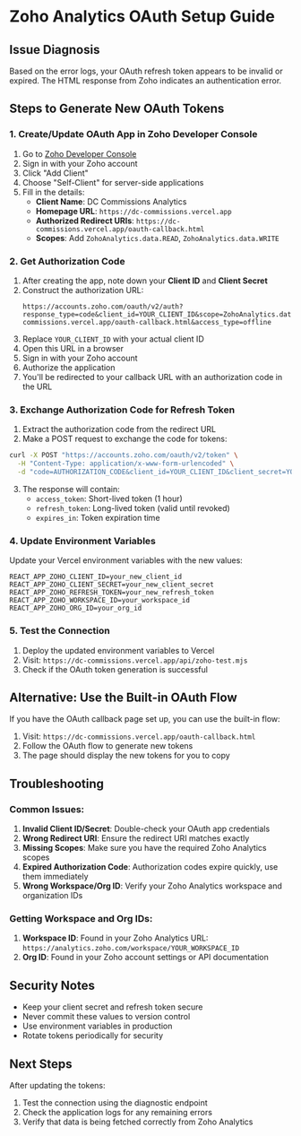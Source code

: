 # Zoho Analytics OAuth Setup Guide

## Issue Diagnosis

Based on the error logs, your OAuth refresh token appears to be invalid or expired. The HTML response from Zoho indicates an authentication error.

## Steps to Generate New OAuth Tokens

### 1. Create/Update OAuth App in Zoho Developer Console

1. Go to [Zoho Developer Console](https://api-console.zoho.com/)
2. Sign in with your Zoho account
3. Click "Add Client"
4. Choose "Self-Client" for server-side applications
5. Fill in the details:
   - **Client Name**: DC Commissions Analytics
   - **Homepage URL**: `https://dc-commissions.vercel.app`
   - **Authorized Redirect URIs**: `https://dc-commissions.vercel.app/oauth-callback.html`
   - **Scopes**: Add `ZohoAnalytics.data.READ`, `ZohoAnalytics.data.WRITE`

### 2. Get Authorization Code

1. After creating the app, note down your **Client ID** and **Client Secret**
2. Construct the authorization URL:
   ```
   https://accounts.zoho.com/oauth/v2/auth?response_type=code&client_id=YOUR_CLIENT_ID&scope=ZohoAnalytics.data.READ,ZohoAnalytics.data.WRITE&redirect_uri=https://dc-commissions.vercel.app/oauth-callback.html&access_type=offline
   ```
3. Replace `YOUR_CLIENT_ID` with your actual client ID
4. Open this URL in a browser
5. Sign in with your Zoho account
6. Authorize the application
7. You'll be redirected to your callback URL with an authorization code in the URL

### 3. Exchange Authorization Code for Refresh Token

1. Extract the authorization code from the redirect URL
2. Make a POST request to exchange the code for tokens:

```bash
curl -X POST "https://accounts.zoho.com/oauth/v2/token" \
  -H "Content-Type: application/x-www-form-urlencoded" \
  -d "code=AUTHORIZATION_CODE&client_id=YOUR_CLIENT_ID&client_secret=YOUR_CLIENT_SECRET&redirect_uri=https://dc-commissions.vercel.app/oauth-callback.html&grant_type=authorization_code"
```

3. The response will contain:
   - `access_token`: Short-lived token (1 hour)
   - `refresh_token`: Long-lived token (valid until revoked)
   - `expires_in`: Token expiration time

### 4. Update Environment Variables

Update your Vercel environment variables with the new values:

```
REACT_APP_ZOHO_CLIENT_ID=your_new_client_id
REACT_APP_ZOHO_CLIENT_SECRET=your_new_client_secret
REACT_APP_ZOHO_REFRESH_TOKEN=your_new_refresh_token
REACT_APP_ZOHO_WORKSPACE_ID=your_workspace_id
REACT_APP_ZOHO_ORG_ID=your_org_id
```

### 5. Test the Connection

1. Deploy the updated environment variables to Vercel
2. Visit: `https://dc-commissions.vercel.app/api/zoho-test.mjs`
3. Check if the OAuth token generation is successful

## Alternative: Use the Built-in OAuth Flow

If you have the OAuth callback page set up, you can use the built-in flow:

1. Visit: `https://dc-commissions.vercel.app/oauth-callback.html`
2. Follow the OAuth flow to generate new tokens
3. The page should display the new tokens for you to copy

## Troubleshooting

### Common Issues:

1. **Invalid Client ID/Secret**: Double-check your OAuth app credentials
2. **Wrong Redirect URI**: Ensure the redirect URI matches exactly
3. **Missing Scopes**: Make sure you have the required Zoho Analytics scopes
4. **Expired Authorization Code**: Authorization codes expire quickly, use them immediately
5. **Wrong Workspace/Org ID**: Verify your Zoho Analytics workspace and organization IDs

### Getting Workspace and Org IDs:

1. **Workspace ID**: Found in your Zoho Analytics URL: `https://analytics.zoho.com/workspace/YOUR_WORKSPACE_ID`
2. **Org ID**: Found in your Zoho account settings or API documentation

## Security Notes

- Keep your client secret and refresh token secure
- Never commit these values to version control
- Use environment variables in production
- Rotate tokens periodically for security

## Next Steps

After updating the tokens:

1. Test the connection using the diagnostic endpoint
2. Check the application logs for any remaining errors
3. Verify that data is being fetched correctly from Zoho Analytics

